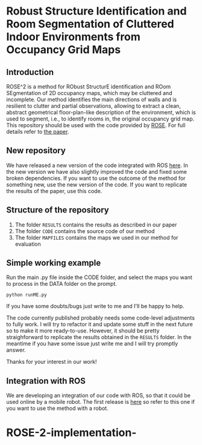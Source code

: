 # Robust Structure Identification and Room Segmentation of Cluttered Indoor Environments from Occupancy Grid Maps 	

## Introduction

ROSE^2 is a method for RObust StructurE identification and ROom SEgmentation of 2D occupancy maps, which may be cluttered and incomplete. Our method identifies the main directions of walls and is resilient to clutter and partial observations, allowing to extract a clean, abstract geometrical  floor-plan-like description of the environment, which is used to segment, i.e., to identify rooms in, the original occupancy grid map.
This repository should be used with the code provided by [ROSE](https://github.com/tkucner/rose).
For full details refer to [the paper](https://arxiv.org/abs/2203.03519).

## New repository 

We have released a new version of the code integrated with ROS [here](https://github.com/aislabunimi/ROSE2).
In the new version we have also slightly improved the code and fixed some broken dependencies. 
If you want to use the outcome of the method for something new, use the new version of the code.
If you want to replicate the results of the paper, use this code.

## Structure of the repository

1. The folder `RESULTS` contains the results as described in our paper
2. The folder `CODE` contains the source code of our method
3. The folder `MAPFILES` contains the maps we used in our method for evaluation

## Simple working example
Run the main .py file inside the CODE folder, and select the maps you want to process in the DATA folder on the prompt. 

`python runME.py`

If you have some doubts/bugs just write to me and I'll be happy to help.

The code currently published probably needs some  code-level adjustments to fully work. I will try to refactor it and update some stuff in the next future so to make it more ready-to-use. However, it should be pretty straighforward to replicate the results obtained in the `RESULTS` folder. 
In the meantime if you have some issue just write me and I will try promptly answer.

Thanks for your interest in our work!

## Integration with ROS

We are developing an integration of our code with ROS, so that it could be used online by a mobile robot.
The first release is [here](https://github.com/aislabunimi/ROSE2) so refer to this one if you want to use the method with a robot.
# ROSE-2-implementation-
